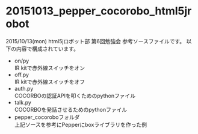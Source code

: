 # 20151013_pepper_cocorobo_html5jrobot

2015/10/13(mon) html5jロボット部 第6回勉強会 参考ソースファイルです。
以下の内容で構成されています。

- on/py  
IR kitで赤外線スイッチをオン
- off.py  
IR kitで赤外線スイッチをオフ
- auth.py  
COCORBOの認証APIを叩くためのpythonファイル
- talk.py  
COCORBOを発話させるためのpythonファイル
- pepper_cocoroboフォルダ  
上記ソースを参考にPepperにboxライブラリを作った例
